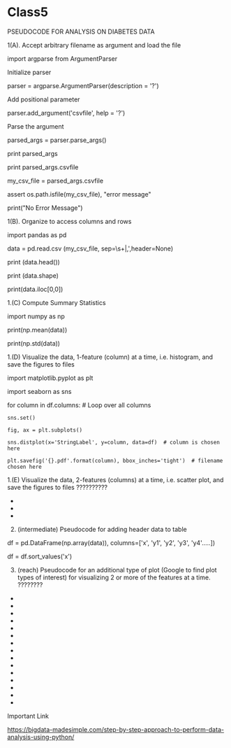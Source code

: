 # Class5

PSEUDOCODE FOR ANALYSIS ON DIABETES DATA

1(A). Accept arbitrary filename as argument and load the file

import argparse from ArgumentParser

Initialize parser

parser = argparse.ArgumentParser(description = '?')

Add positional parameter

parser.add_argument('csvfile', help = '?')

Parse the argument

parsed_args = parser.parse_args()

print parsed_args

print parsed_args.csvfile

my_csv_file = parsed_args.csvfile

assert os.path.isfile(my_csv_file), "error message"

print("No Error Message")

1(B). Organize to access columns and rows

import pandas as pd

data = pd.read.csv (my_csv_file, sep=\s+|,',header=None)

print (data.head())

print (data.shape)

print(data.iloc[0,0])

1.(C) Compute Summary Statistics

import numpy as np

print(np.mean(data))

print(np.std(data))

1.(D) Visualize the data, 1-feature (column) at a time, i.e. histogram, and save the figures to files

import matplotlib.pyplot as plt

import seaborn as sns

for column in df.columns:  # Loop over all columns 

    sns.set()
    
    fig, ax = plt.subplots()
    
    sns.distplot(x='StringLabel', y=column, data=df)  # column is chosen here
    
    plt.savefig('{}.pdf'.format(column), bbox_inches='tight')  # filename chosen here

1.(E) Visualize the data, 2-features (columns) at a time, i.e. scatter plot, and save the figures to files
??????????

*
*
*

2. (intermediate)  Pseudocode for adding header data to table

df = pd.DataFrame(np.array(data)), columns=['x', 'y1', 'y2', 'y3', 'y4'.....])

df = df.sort_values('x')

3. (reach) Pseudocode for an additional type of plot (Google to find plot types of interest) for visualizing 2 or more of the features at a time.
????????

*
*
*
*
*
*
*
*
*
*
*
*
*
*
*








Important Link

https://bigdata-madesimple.com/step-by-step-approach-to-perform-data-analysis-using-python/
